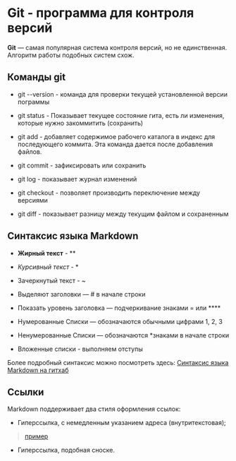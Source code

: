 # Git - программа для контроля версий # 

**Git** — самая популярная система контроля версий, но не единственная. Алгоритм работы подобных систем схож.

## Команды git

* git --version  - команда для проверки текущей установленной версии пограммы

* git status - Показывает текущее состояние гита, есть ли изменения, которые нужно закоммитить (сохранить)

* git add - добавляет содержимое рабочего каталога в индекс для последующего коммита. Эта команда дается после добавления файлов. 

* git commit - зафиксировать или сохранить

* git log - показывает журнал изменений 

* git checkout - позволяет производить переключение между версиями

* git diff - показывает разницу между текущим файлом и сохраненным 

## Синтаксис языка Markdown 
*  **Жирный текст** - **
* *Курсивный текст* - *
* Зачеркнутый текст - ~
* Выделяют заголовки — # в начале строки

* Показать уровень заголовка — подчеркивание знаками = или ****

* Нумерованные Списки — обозначаются обычными цифрами 1, 2, 3
* Ненумерованные Списки — обозначаются *знаками в начале строки
* Вложенные списки - выполняем отступы 


Более подробный синтаксис можно посмотреть здесь: 
[Синтаксис языка Markdown на гитхаб](https://gist.github.com/Jekins/2bf2d0638163f1294637)

## Ссылки

Markdown поддерживает два стиля оформления ссылок:

* Гиперссылка, с немедленным указанием адреса (внутритекстовая); 
>[пример](http://example.com/ "Необязательная подсказка")

* Гиперссылка, подобная сноске.
